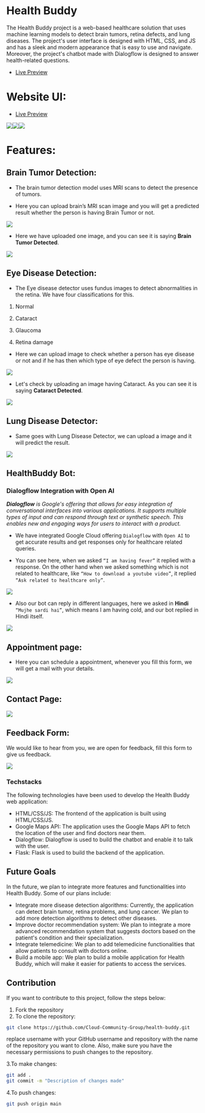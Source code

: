 # Health Buddy

The Health Buddy project is a web-based healthcare solution that uses machine learning models to detect brain tumors, retina defects, and lung diseases. The project's user interface is designed with HTML, CSS, and JS and has a sleek and modern appearance that is easy to use and navigate. Moreover, the project's chatbot made with Dialogflow is designed to answer health-related questions.

  - [Live Preview](https://health-buddy-enjmthwghq-el.a.run.app/)


# Website UI:
  - [Live Preview](https://health-buddy-enjmthwghq-el.a.run.app/)

![](https://lh3.googleusercontent.com/WE3QQRivjDwd3RZOi-uTCzMnajaUr6hi4MNmSiRM0r_1GEa96NdyOP5WEbDaqxCus2OZZiNzHc6tfUQpJaPKgXeKR7u4_pRWWloXYtYz_97LEErNsswFnK6Mt-zfka-HUo90iY7k2Yrl0xpX5EWVSWE)![](https://lh3.googleusercontent.com/hYdf9AvPQUJVzUCIKa1NcBB7sWKd1UzlfMyOKVpc-mCoSaTd1FiPoQwP02eeB1XfkY7KFympNR3qj4tjB4RYEyBbZ701m5godXzUD1AB9piBl_sRvG-jErZxUszuHFbGebJ2OYs6L3VN0ydFIvQMb9k)![](https://lh5.googleusercontent.com/n_w-FAftpjf6f5GccRQLtkkvTEoqu4hwSx3PMed9xE1LpJ_IymK5WyA9WUtahAg8XOsJCnDOVEl0Y76go_K-INQhP-J-kF8TjZLnhoH9dhGzSvHnhlotiyhc27Uqh6nZbsOcgfko5TcYz7pnCU6Rxd0)

  

# Features:

## Brain Tumor Detection:

- The brain tumor detection model uses MRI scans to detect the presence of tumors.

- Here you can upload brain’s MRI scan image and you will get a predicted result whether the person is having Brain Tumor or not.

![](https://lh5.googleusercontent.com/bkPrXoHsmGYRrngI16aWVWEoKftF3qFbqO6cd6WS6igbTOQrsdbTd6BPVH_n8xLcmzXrbruA1RnVEogNaWTUXgCnSWUhPVvpWwoh17a0yL9KsVTEbE710f86A36fwAuJld2am6_8Ov9aI1T2l5dJzhY)

  

- Here we have uploaded one image, and you can see it is saying **Brain Tumor Detected**.

![](https://lh5.googleusercontent.com/xN2L9HZnX90gImajyp_hExxrHlI5zIHGJjCO2e7qKkjZJO4KOzvQkN6ZxeVASzjXbdXt-A1lxGCX2nW4yTCzLFlg_RFBheZX0GUhXFpmcliZwpKcDnlkVd0An9dp1c-2sjU4YuVNlkJ1dgTb4owDJoY)

  

## Eye Disease Detection:

- The Eye disease detector uses fundus images to detect abnormalities in the retina. We have four classifications for this.

1.  Normal
    
2.  Cataract
    
3.  Glaucoma
    
4.  Retina damage
    

- Here we can upload image to check whether a person has eye disease or not and if he has then which type of eye defect the person is having.

![](https://lh3.googleusercontent.com/8NLy19Yj7nPJx1A-QPNd9FlUpTDtRY2GehIE-QyM4PDMF7ToU9ReVDfGTAkVx4wAiKnSDKdiiiV8kWB7t_OsmFMYJfdKrmo8Gwm5GMPW7o7eCGmJb5fK8JqBS8AcmZNFjlVN1SEyUaRyAm7sAeecY9s)

  

- Let's check by uploading an image having Cataract. As you can see it is saying **Cataract Detected**.

![](https://lh4.googleusercontent.com/U7geecdNUQDsWTsZNghHVSag0FQVf_nLpKJdWkR78Ef-LAugV3e9sKz50Ih8LlSyT53zCA74ogCBsFiZSOSbqSCPHdEhZL7cRARomF9vkeYRILFKUQ3VM9IPxwhHi1Jboh2ceMiUMBZqc6gPvOWamLA)

## Lung Disease Detector:

- Same goes with Lung Disease Detector, we can upload a image and it will predict the result.

![](https://lh3.googleusercontent.com/b1AskRon8kMaFS4nllvsZIlMhCVO436WA0A8R6h4mzhFE8sS0qCTZ8IPyEZyIpzcXrOaXRr-uPA7BsKh6faVqgCm01uavq_z7M_7fRjMdWZ5TceNRwutwpFtjTDHiBBSI2wh_buxe2MCO2UqeObr-Z4)

  

## HealthBuddy Bot: 
### Dialogflow Integration with Open AI

***Dialogflow** is Google's offering that allows for easy integration of conversational interfaces into various applications. It supports multiple types of input and can respond through text or synthetic speech. This enables new and engaging ways for users to interact with a product.*

  

- We have integrated Google Cloud offering `Dialogflow` with `Open AI` to get accurate results and get responses only for healthcare related queries.

- You can see here, when we asked `“I am having fever”` it replied with a response. On the other hand when we asked something which is not related to healthcare, like `“How to download a youtube video”`, it replied `“Ask related to healthcare only”`.

![](https://lh5.googleusercontent.com/i2Q2tW6w-6d2k2YxPSyuO0mq9vGGGITeMwtfi23wrPDoV_bgTsPyoliYDxpVr7ZVOvSh7v74jwvissAWcC8WSX00fZjEqPuCsfqArNM1yNq7U5FDTSfKlLpKN17xKJoKnnVOlSB-s9UfZ0q_ESYqTHU)

  

- Also our bot can reply in different languages, here we asked in **Hindi** `“Mujhe sardi hai”`, which means I am having cold, and our bot replied in Hindi itself.

![](https://lh4.googleusercontent.com/BTls5my3XVY1rBQBqxSRshCcj9Nh1b9GPeriPWXlaXwqtWcfn1I7Vm6g1YTJvR72YzFNRQZDPZuNokPFi0p3aYf7fbXZUFi-dgKeZa7bkNEr6qyeS2xsgNNkcltIa-tG77Q3QEH6huqWuP2iCcciTH4)

## Appointment page:

- Here you can schedule a appointment, whenever you fill this form, we will get a mail with your details.

![](https://lh6.googleusercontent.com/ncn-Gs5cCG_suPhF82Myz2S6Azog3tzZ794ZojWYnx2crQ1gGa8fS61yLtF2cYNet8V6sBZ2Qj9-0n8xn9aZEvnae7_k5tmQxbMaO43RCXMtFCf3Zt_aPPRHJ5nwmVbXBuLV52TwzQCDeE6YmKaPvBw)

  

## Contact Page:

![](https://lh6.googleusercontent.com/zLqfKRO9KQbgRr8gR052exZtDweSK-IJ9qsAg-dh44_HAoOKv1o7kKpni7d8mFoB_wlG-509HBPXOhFZa-38mdvWEcYsGeUYxrSh2AaKc8ybaw3RwmmPhE1_r5MJMUgnW6macOzaTfgphxgcF4zB2Dw)

  

## Feedback Form:

We would like to hear from you, we are open for feedback, fill this form to give us feedback.

![](https://lh3.googleusercontent.com/8uiF_-kpQXU2hdNXkY6Nt2YgXwQauGRAQrVSvvc_uhw3YsZTkhhgU4pvbPZH1zgVLUSNv63tqaarsbBu_nwBSviETO9c-XsQhlsbRyjm2_VCd06M3zArnTViTJxJXkY5_sepGjhKEwjYx-hjZ7hhjkU)

### Techstacks

The following technologies have been used to develop the Health Buddy web application:

- HTML/CSS/JS: The frontend of the application is built using HTML/CSS/JS.
- Google Maps API: The application uses the Google Maps API to fetch the location of the user and find doctors near them.
- Dialogflow: Dialogflow is used to build the chatbot and enable it to talk with the user.
- Flask: Flask is used to build the backend of the application.


## Future Goals
In the future, we plan to integrate more features and functionalities into Health Buddy. Some of our plans include:

- Integrate more disease detection algorithms: Currently, the application can detect brain tumor, retina problems, and lung cancer. We plan to add more detection algorithms to detect other diseases.
- Improve doctor recommendation system: We plan to integrate a more advanced recommendation system that suggests doctors based on the patient's condition and their specialization.
- Integrate telemedicine: We plan to add telemedicine functionalities that allow patients to consult with doctors online.
- Build a mobile app: We plan to build a mobile application for Health Buddy, which will make it easier for patients to access the services.

## Contribution

If you want to contribute to this project, follow the steps below:

1. Fork the repository
2. To clone the repository:
```bash
git clone https://github.com/Cloud-Community-Group/health-buddy.git
```
replace username with your GitHub username and repository with the name of the repository you want to clone. Also, make sure you have the necessary permissions to push changes to the repository.

3.To make changes:
```bash
git add .
git commit -m "Description of changes made"
```

4.To push changes:
```bash
git push origin main
```
